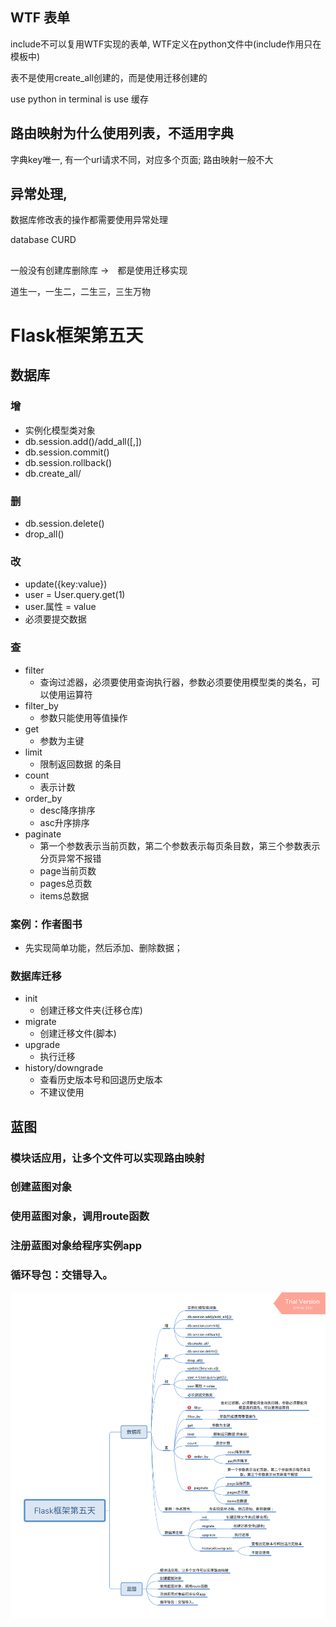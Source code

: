 ## WTF 表单
include不可以复用WTF实现的表单, WTF定义在python文件中(include作用只在模板中)

表不是使用create_all创建的，而是使用迁移创建的


use python in terminal is use 缓存

## 路由映射为什么使用列表，不适用字典
字典key唯一, 有一个url请求不同，对应多个页面;
路由映射一般不大

## 异常处理,
数据库修改表的操作都需要使用异常处理

database    CURD


##
一般没有创建库删除库  ->　都是使用迁移实现

道生一，一生二，二生三，三生万物

# Flask框架第五天
## 数据库
### 增
* 实例化模型类对象
* db.session.add()/add_all([,])
* db.session.commit()
* db.session.rollback()
* db.create_all/
### 删
* db.session.delete()
* drop_all()
### 改
* update({key:value})
* user = User.query.get(1)
* user.属性 = value
* 必须要提交数据
### 查
* filter
    * 查询过滤器，必须要使用查询执行器，参数必须要使用模型类的类名，可以使用运算符
* filter_by
    * 参数只能使用等值操作
* get
    * 参数为主键
* limit
    * 限制返回数据 的条目
* count
    * 表示计数
* order_by
    * desc降序排序
    * asc升序排序
* paginate
    * 第一个参数表示当前页数，第二个参数表示每页条目数，第三个参数表示分页异常不报错
    * page当前页数
    * pages总页数
    * items总数据
### 案例：作者图书
* 先实现简单功能，然后添加、删除数据；
### 数据库迁移
* init
    * 创建迁移文件夹(迁移仓库)
* migrate
    * 创建迁移文件(脚本)
* upgrade
    * 执行迁移
* history/downgrade
    * 查看历史版本号和回退历史版本
    * 不建议使用
## 蓝图
### 模块话应用，让多个文件可以实现路由映射
### 创建蓝图对象
### 使用蓝图对象，调用route函数
### 注册蓝图对象给程序实例app
### 循环导包：交错导入。

![](./templates/Flask框架第五天.png)